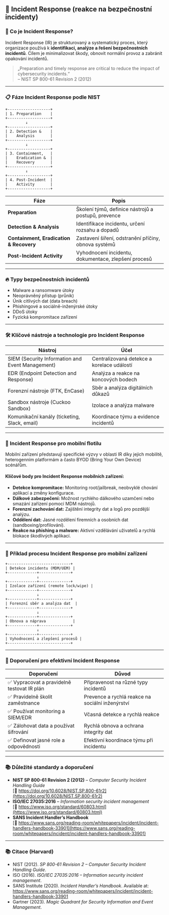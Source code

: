 ## 🧯 Incident Response (reakce na bezpečnostní incidenty)

### 🧭 Co je Incident Response?

Incident Response (IR) je strukturovaný a systematický proces, který organizace používá k **identifikaci, analýze a řešení bezpečnostních incidentů**. Cílem je minimalizovat škody, obnovit normální provoz a zabránit opakování incidentů.

> „Preparation and timely response are critical to reduce the impact of cybersecurity incidents.“  
> – NIST SP 800-61 Revision 2 (2012)

---

### 📋 Fáze Incident Response podle NIST

```
+-------------------+
| 1. Preparation    |
+-------------------+
         ↓
+-------------------+
| 2. Detection &    |
|    Analysis       |
+-------------------+
         ↓
+-------------------+
| 3. Containment,   |
|    Eradication &  |
|    Recovery       |
+-------------------+
         ↓
+-------------------+
| 4. Post-Incident  |
|    Activity       |
+-------------------+
```

| Fáze              | Popis                                                        |
|-------------------|--------------------------------------------------------------|
| **Preparation**   | Školení týmů, definice nástrojů a postupů, prevence          |
| **Detection & Analysis** | Identifikace incidentu, určení rozsahu a dopadů           |
| **Containment, Eradication & Recovery** | Zastavení šíření, odstranění příčiny, obnova systémů |
| **Post-Incident Activity** | Vyhodnocení incidentu, dokumentace, zlepšení procesů     |

---

### 🔥 Typy bezpečnostních incidentů

- Malware a ransomware útoky  
- Neoprávněný přístup (průnik)  
- Únik citlivých dat (data breach)  
- Phishingové a sociálně-inženýrské útoky  
- DDoS útoky  
- Fyzická kompromitace zařízení  

---

### 🛠️ Klíčové nástroje a technologie pro Incident Response

| Nástroj                   | Účel                                          |
|---------------------------|-----------------------------------------------|
| SIEM (Security Information and Event Management) | Centralizovaná detekce a korelace událostí  |
| EDR (Endpoint Detection and Response)            | Analýza a reakce na koncových bodech         |
| Forenzní nástroje (FTK, EnCase)                   | Sběr a analýza digitálních důkazů            |
| Sandbox nástroje (Cuckoo Sandbox)                  | Izolace a analýza malware                      |
| Komunikační kanály (ticketing, Slack, email)      | Koordinace týmu a evidence incidentů          |

---

### 🔐 Incident Response pro mobilní flotilu

Mobilní zařízení představují specifické výzvy v oblasti IR díky jejich mobilitě, heterogenním platformám a často BYOD (Bring Your Own Device) scénářům.

#### Klíčové body pro Incident Response mobilních zařízení:

- **Detekce kompromitace:** Monitoring root/jailbreak, neobvyklé chování aplikací a změny konfigurace.  
- **Dálkové zabezpečení:** Možnost rychlého dálkového uzamčení nebo smazání zařízení pomocí MDM nástrojů.  
- **Forenzní zachování dat:** Zajištění integrity dat a logů pro pozdější analýzu.  
- **Oddělení dat:** Jasné rozdělení firemních a osobních dat (sandboxing/profilování).  
- **Reakce na phishing a malware:** Aktivní vzdělávání uživatelů a rychlá blokace škodlivých aplikací.  

---

### 🔄 Příklad procesu Incident Response pro mobilní zařízení

```
+----------------------------+
| Detekce incidentu (MDM/UEM) |
+-------------+--------------+
              ↓
+-------------+--------------+
| Izolace zařízení (remote lock/wipe) |
+-------------+--------------+
              ↓
+-------------+--------------+
| Forenzní sběr a analýza dat  |
+-------------+--------------+
              ↓
+-------------+--------------+
| Obnova a náprava            |
+-------------+--------------+
              ↓
+-------------+--------------+
| Vyhodnocení a zlepšení procesů |
+----------------------------+
```

---

### 📝 Doporučení pro efektivní Incident Response

| Doporučení                      | Důvod                                               |
|--------------------------------|----------------------------------------------------|
| ✅ Vypracovat a pravidelně testovat IR plán | Připravenost na různé typy incidentů               |
| ✅ Pravidelně školit zaměstnance | Prevence a rychlá reakce na sociální inženýrství   |
| ✅ Používat monitoring a SIEM/EDR | Včasná detekce a rychlá reakce                       |
| ✅ Zálohovat data a používat šifrování | Rychlá obnova a ochrana integrity dat               |
| ✅ Definovat jasné role a odpovědnosti | Efektivní koordinace týmu při incidentu              |

---

### 📚 Důležité standardy a doporučení

- **NIST SP 800-61 Revision 2 (2012)** – *Computer Security Incident Handling Guide*  
  [🔗 https://doi.org/10.6028/NIST.SP.800-61r2](https://doi.org/10.6028/NIST.SP.800-61r2)  
- **ISO/IEC 27035:2016** – *Information security incident management*  
  [🔗 https://www.iso.org/standard/60803.html](https://www.iso.org/standard/60803.html)  
- **SANS Incident Handler’s Handbook**  
  [🔗 https://www.sans.org/reading-room/whitepapers/incident/incident-handlers-handbook-33901](https://www.sans.org/reading-room/whitepapers/incident/incident-handlers-handbook-33901)

---

### 📚 Citace (Harvard)

- NIST (2012). *SP 800-61 Revision 2 – Computer Security Incident Handling Guide*.  
- ISO (2016). *ISO/IEC 27035:2016 – Information security incident management*.  
- SANS Institute (2020). *Incident Handler’s Handbook*. Available at: https://www.sans.org/reading-room/whitepapers/incident/incident-handlers-handbook-33901  
- Gartner (2023). *Magic Quadrant for Security Information and Event Management*.  

